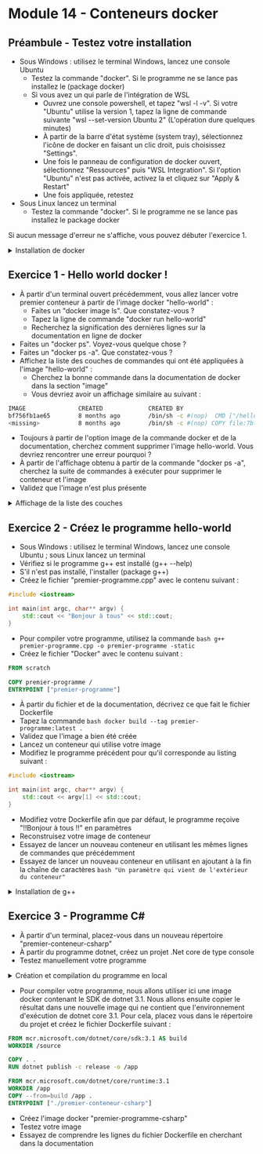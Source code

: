 # Module 14 - Conteneurs docker

## Préambule - Testez votre installation

- Sous Windows : utilisez le terminal Windows, lancez une console Ubuntu 
  - Testez la commande "docker". Si le programme ne se lance pas installez le (package docker)
  - Si vous avez un qui parle de l'intégration de WSL
    - Ouvrez une console powershell, et tapez "wsl -l -v". Si votre "Ubuntu" utilise la version 1, tapez la ligne de commande suivante "wsl --set-version Ubuntu 2" (L'opération dure quelques minutes)
    - À partir de la barre d'état système (system tray), sélectionnez l'icône de docker en faisant un clic droit, puis choisissez "Settings".
    - Une fois le panneau de configuration de docker ouvert, sélectionnez "Ressources" puis "WSL Integration". Si l'option "Ubuntu" n'est pas activée, activez la et cliquez sur "Apply & Restart"
    - Une fois appliquée, retestez
- Sous Linux lancez un terminal
  - Testez la commande "docker". Si le programme ne se lance pas installez le package docker

Si aucun message d'erreur ne s'affiche, vous pouvez débuter l'exercice 1.

<details>
    <summary>Installation de docker</summary>

```bash
apt install docker
```

</details>

## Exercice 1 - Hello world docker !

- À partir d'un terminal ouvert précédemment, vous allez lancer votre premier conteneur à partir de l'image docker "hello-world" :
  - Faites un "docker image ls". Que constatez-vous ?
  - Tapez la ligne de commande "docker run hello-world"
  - Recherchez la signification des dernières lignes sur la documentation en ligne de docker
- Faites un "docker ps". Voyez-vous quelque chose ?
- Faites un "docker ps -a". Que constatez-vous ?
- Affichez la liste des couches de commandes qui ont été appliquées à l'image "hello-world" :
  - Cherchez la bonne commande dans la documentation de docker dans la section "image"
  - Vous devriez avoir un affichage similaire au suivant :

```bash
IMAGE               CREATED             CREATED BY                                      SIZE                COMMENT
bf756fb1ae65        8 months ago        /bin/sh -c #(nop)  CMD ["/hello"]               0B                  
<missing>           8 months ago        /bin/sh -c #(nop) COPY file:7bf12aab75c3867a…   13.3kB        
```

- Toujours à partir de l'option image de la commande docker et de la documentation, cherchez comment supprimer l'image hello-world. Vous devriez rencontrer une erreur pourquoi ?
- À partir de l'affichage obtenu à partir de la commande "docker ps -a", cherchez la suite de commandes à exécuter pour supprimer le conteneur et l'image
- Validez que l'image n'est plus présente

<details>
    <summary>Affichage de la liste des couches</summary>

```bash
docker image history hello-world
```

</details>

## Exercice 2 - Créez le programme hello-world

- Sous Windows : utilisez le terminal Windows, lancez une console Ubuntu ; sous Linux lancez un terminal
- Vérifiez si le programme g++ est installé (g++ --help)
- S'il n'est pas installé, l'installer (package g++)
- Créez le fichier "premier-programme.cpp" avec le contenu suivant :

```cpp
#include <iostream>

int main(int argc, char** argv) {
    std::cout << "Bonjour à tous" << std::cout;
}
```

- Pour compiler votre programme, utilisez la commande ```bash g++ premier-programme.cpp -o premier-programme -static ```
- Créez le fichier "Docker" avec le contenu suivant :
```dockerfile
FROM scratch

COPY premier-programme /
ENTRYPOINT ["premier-programme"]

```

- À partir du fichier et de la documentation, décrivez ce que fait le fichier Dockerfile
- Tapez la commande ```bash docker build --tag premier-programme:latest .```
- Validez que l'image a bien été créée
- Lancez un conteneur qui utilise votre image
- Modifiez le programme précédent pour qu'il corresponde au listing suivant :

```cpp
#include <iostream>

int main(int argc, char** argv) {
    std::cout << argv[1] << std::cout;
}
```

- Modifiez votre Dockerfile afin que par défaut, le programme reçoive "!!Bonjour à tous !!" en paramètres
- Reconstruisez votre image de conteneur
- Essayez de lancer un nouveau conteneur en utilisant les mêmes lignes de commandes que précédemment
- Essayez de lancer un nouveau conteneur en utilisant en ajoutant à la fin la chaîne de caractères ```bash "Un paramètre qui vient de l'extérieur du conteneur" ```

<details>
    <summary>Installation de g++</summary>

```bash
apt install g++
```

</details>

## Exercice 3 - Programme C#

- À partir d'un terminal, placez-vous dans un nouveau répertoire "premier-conteneur-csharp"
- À partir du programme dotnet, créez un projet .Net core de type console
- Testez manuellement votre programme

<details>
    <summary>Création et compilation du programme en local</summary>

```bash
dotnet new console -o premier-conteneur-csharp
cd premier-conteneur-csharp
dotnet run
```

</details>

- Pour compiler votre programme, nous allons utiliser ici une image docker contenant le SDK de dotnet 3.1. Nous allons ensuite copier le résultat dans une nouvelle image qui ne contient que l'environnement d'exécution de dotnet core 3.1. Pour cela, placez vous dans le répertoire du projet et créez le fichier Dockerfile suivant :

```Dockerfile 
FROM mcr.microsoft.com/dotnet/core/sdk:3.1 AS build
WORKDIR /source

COPY . .
RUN dotnet publish -c release -o /app

FROM mcr.microsoft.com/dotnet/core/runtime:3.1
WORKDIR /app
COPY --from=build /app .
ENTRYPOINT ["./premier-conteneur-csharp"]

```

- Créez l'image docker "premier-programme-csharp"
- Testez votre image
- Essayez de comprendre les lignes du fichier Dockerfile en cherchant dans la documentation
